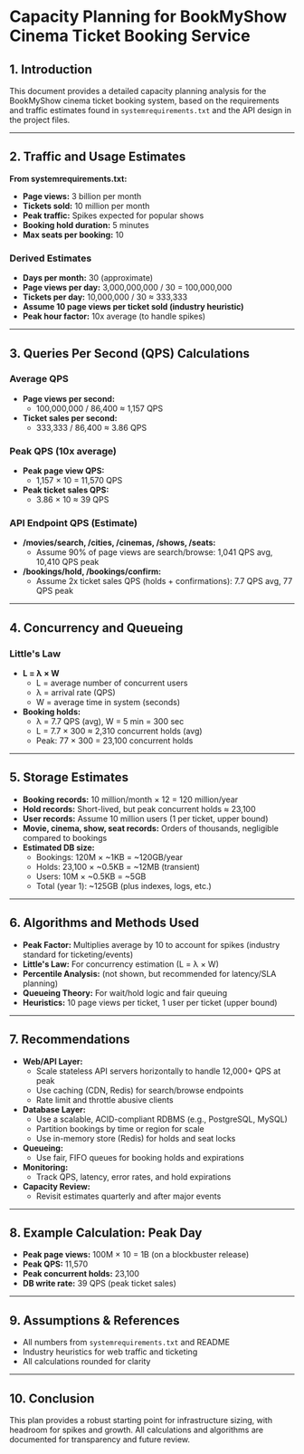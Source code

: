 # Capacity Planning for BookMyShow Cinema Ticket Booking Service

## 1. Introduction
This document provides a detailed capacity planning analysis for the BookMyShow cinema ticket booking system, based on the requirements and traffic estimates found in `systemrequirements.txt` and the API design in the project files.

---

## 2. Traffic and Usage Estimates
**From systemrequirements.txt:**
- **Page views:** 3 billion per month
- **Tickets sold:** 10 million per month
- **Peak traffic:** Spikes expected for popular shows
- **Booking hold duration:** 5 minutes
- **Max seats per booking:** 10

### Derived Estimates
- **Days per month:** 30 (approximate)
- **Page views per day:** 3,000,000,000 / 30 = 100,000,000
- **Tickets per day:** 10,000,000 / 30 ≈ 333,333
- **Assume 10 page views per ticket sold (industry heuristic)**
- **Peak hour factor:** 10x average (to handle spikes)

---

## 3. Queries Per Second (QPS) Calculations
### Average QPS
- **Page views per second:**
  - 100,000,000 / 86,400 ≈ 1,157 QPS
- **Ticket sales per second:**
  - 333,333 / 86,400 ≈ 3.86 QPS

### Peak QPS (10x average)
- **Peak page view QPS:**
  - 1,157 × 10 = 11,570 QPS
- **Peak ticket sales QPS:**
  - 3.86 × 10 ≈ 39 QPS

### API Endpoint QPS (Estimate)
- **/movies/search, /cities, /cinemas, /shows, /seats:**
  - Assume 90% of page views are search/browse: 1,041 QPS avg, 10,410 QPS peak
- **/bookings/hold, /bookings/confirm:**
  - Assume 2x ticket sales QPS (holds + confirmations): 7.7 QPS avg, 77 QPS peak

---

## 4. Concurrency and Queueing
### Little's Law
- **L = λ × W**
  - L = average number of concurrent users
  - λ = arrival rate (QPS)
  - W = average time in system (seconds)
- **Booking holds:**
  - λ = 7.7 QPS (avg), W = 5 min = 300 sec
  - L = 7.7 × 300 ≈ 2,310 concurrent holds (avg)
  - Peak: 77 × 300 = 23,100 concurrent holds

---

## 5. Storage Estimates
- **Booking records:** 10 million/month × 12 = 120 million/year
- **Hold records:** Short-lived, but peak concurrent holds ≈ 23,100
- **User records:** Assume 10 million users (1 per ticket, upper bound)
- **Movie, cinema, show, seat records:** Orders of thousands, negligible compared to bookings
- **Estimated DB size:**
  - Bookings: 120M × ~1KB = ~120GB/year
  - Holds: 23,100 × ~0.5KB = ~12MB (transient)
  - Users: 10M × ~0.5KB = ~5GB
  - Total (year 1): ~125GB (plus indexes, logs, etc.)

---

## 6. Algorithms and Methods Used
- **Peak Factor:** Multiplies average by 10 to account for spikes (industry standard for ticketing/events)
- **Little's Law:** For concurrency estimation (L = λ × W)
- **Percentile Analysis:** (not shown, but recommended for latency/SLA planning)
- **Queueing Theory:** For wait/hold logic and fair queuing
- **Heuristics:** 10 page views per ticket, 1 user per ticket (upper bound)

---

## 7. Recommendations
- **Web/API Layer:**
  - Scale stateless API servers horizontally to handle 12,000+ QPS at peak
  - Use caching (CDN, Redis) for search/browse endpoints
  - Rate limit and throttle abusive clients
- **Database Layer:**
  - Use a scalable, ACID-compliant RDBMS (e.g., PostgreSQL, MySQL)
  - Partition bookings by time or region for scale
  - Use in-memory store (Redis) for holds and seat locks
- **Queueing:**
  - Use fair, FIFO queues for booking holds and expirations
- **Monitoring:**
  - Track QPS, latency, error rates, and hold expirations
- **Capacity Review:**
  - Revisit estimates quarterly and after major events

---

## 8. Example Calculation: Peak Day
- **Peak page views:** 100M × 10 = 1B (on a blockbuster release)
- **Peak QPS:** 11,570
- **Peak concurrent holds:** 23,100
- **DB write rate:** 39 QPS (peak ticket sales)

---

## 9. Assumptions & References
- All numbers from `systemrequirements.txt` and README
- Industry heuristics for web traffic and ticketing
- All calculations rounded for clarity

---

## 10. Conclusion
This plan provides a robust starting point for infrastructure sizing, with headroom for spikes and growth. All calculations and algorithms are documented for transparency and future review. 